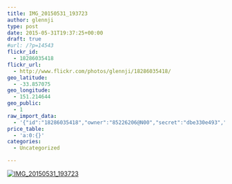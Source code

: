 ```yaml
---
title: IMG_20150531_193723
author: glennji
type: post
date: 2015-05-31T19:37:25+00:00
draft: true
#url: /?p=14543
flickr_id:
  - 18286035418
flickr_url:
  - http://www.flickr.com/photos/glennji/18286035418/
geo_latitude:
  - -33.857075
geo_longitude:
  - 151.214644
geo_public:
  - 1
raw_import_data:
  - '{"id":"18286035418","owner":"85226206@N00","secret":"dbe330e493","server":"369","farm":1,"title":"IMG_20150531_193723","ispublic":0,"isfriend":0,"isfamily":0,"description":{"_content":""},"dateupload":"1433469424","lastupdate":"1433469429","datetaken":"2015-05-31 19:37:25","datetakengranularity":"0","datetakenunknown":"0","ownername":"glennji","tags":"","machine_tags":"","originalsecret":"e087d9d7ab","originalformat":"jpg","latitude":"-33.857075","longitude":"151.214644","accuracy":"16","context":0,"place_id":"cRTwufFTWrzzUz3wMQ","woeid":"28676667","geo_is_family":0,"geo_is_friend":0,"geo_is_contact":0,"geo_is_public":0,"media":"photo","media_status":"ready","url_o":"https://farm1.staticflickr.com/369/18286035418_e087d9d7ab_o.jpg","height_o":"4160","width_o":"3120"}'
price_table:
  - 'a:0:{}'
categories:
  - Uncategorized

---
```

<p class="flickr-image">
  <a href="http://www.flickr.com/photos/glennji/18286035418/" class="flickr-link"><img src="http://i2.wp.com/glennji.com/wp-content/uploads/2015/06/18286035418_e087d9d7ab_o.jpg?fit=1024%2C1024" width="" height="" alt="IMG_20150531_193723" class="keyring-img" /></a>
</p>
